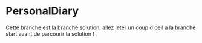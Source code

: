 # PersonalDiary

Cette branche est la branche solution, allez jeter un coup d'oeil à la branche start avant de parcourir la solution !
```
